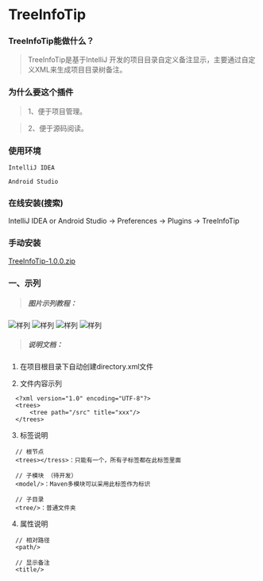 # TreeInfoTip

### TreeInfoTip能做什么？

> TreeInfoTip是基于IntelliJ 开发的项目目录自定义备注显示，主要通过自定义XML来生成项目目录树备注。

### 为什么要这个插件

> 1、便于项目管理。

> 2、便于源码阅读。

### 使用环境

`IntelliJ IDEA`

`Android Studio`

### 在线安装(搜索)

IntelliJ IDEA or Android Studio -> Preferences -> Plugins -> TreeInfoTip

### 手动安装

[TreeInfoTip-1.0.0.zip](https://raw.githubusercontent.com/wxk19861231/TreeInfoTip/master/builds/TreeInfoTip-1.0.0.zip)

### 一、示列

> ##### 图片示列教程：


![样列](https://raw.githubusercontent.com/wxk19861231/TreeInfoTip/master/image/show_1.png "样列")
![样列](https://raw.githubusercontent.com/wxk19861231/TreeInfoTip/master/image/show_2.png "样列")
![样列](https://raw.githubusercontent.com/wxk19861231/TreeInfoTip/master/image/show_3.png "样列")
![样列](https://raw.githubusercontent.com/wxk19861231/TreeInfoTip/master/image/show_4.png "样列")

> ##### 说明文档：

1. 在项目根目录下自动创建directory.xml文件

2. 文件内容示列

```xml：
  <?xml version="1.0" encoding="UTF-8"?>
  <trees>
      <tree path="/src" title="xxx"/>
  </trees>
```

3. 标签说明

```xml：
  // 根节点
  <trees></tress>：只能有一个，所有子标签都在此标签里面

  // 子模块 （待开发）
  <model/>：Maven多模块可以采用此标签作为标识

  // 子目录
  <tree/>：普通文件夹
```

4. 属性说明

```xml：
  // 相对路径
  <path/> 

  // 显示备注
  <title/> 
```